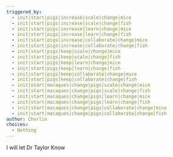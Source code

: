 ```yaml
---
triggered_by:
  - init|start|pigs|increase|scale|change|mice
  - init|start|pigs|increase|scale|change|fish
  - init|start|pigs|increase|learn|change|mice
  - init|start|pigs|increase|learn|change|fish
  - init|start|pigs|increase|collaborate|change|mice
  - init|start|pigs|increase|collaborate|change|fish
  - init|start|pigs|keep|scale|change|mice
  - init|start|pigs|keep|scale|change|fish
  - init|start|pigs|keep|learn|change|mice
  - init|start|pigs|keep|learn|change|fish
  - init|start|pigs|keep|collaborate|change|mice
  - init|start|pigs|keep|collaborate|change|fish
  - init|start|macaques|change|pigs|scale|change|mice
  - init|start|macaques|change|pigs|scale|change|fish
  - init|start|macaques|change|pigs|learn|change|mice
  - init|start|macaques|change|pigs|learn|change|fish
  - init|start|macaques|change|pigs|collaborate|change|mice
  - init|start|macaques|change|pigs|collaborate|change|fish
author: Charlie
choices:
  - Nothing
---
```

I will let Dr Taylor Know
